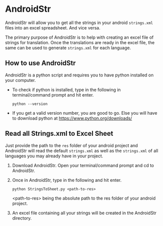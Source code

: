 # AndroidStr
AndroidStr will allow you to get all the strings in your android `strings.xml` files into an excel spreadsheet. And vice versa.

The primary purpose of AndroidStr is to help with creating an excel file of strings for translation. 
Once the translations are ready in the excel file, the same can be used to generate `strings.xml` for each language.

## How to use AndroidStr
AndroidStr is a python script and requires you to have python installed on your computer.

* To check if python is installed, type in the following in terminal/command prompt and hit enter.

    `python --version`

* If you get a valid version number, you are good to go. Else you will have to download python at https://www.python.org/downloads/

## Read all Strings.xml to Excel Sheet

Just provide the path to the `res` folder of your android project and AndroidStr will read the default `strings.xml` as well as the `strings.xml` of all languages you may already have in your project.

1. Download AndroidStr. Open your terminal/command prompt and cd to AndroidStr.

2. Once in AndroidStr, type in the following and hit enter.

    `python StringsToSheet.py <path-to-res>`

    \<path-to-res> being the absolute path to the res folder of your android project.

3. An excel file containing all your strings will be created in the AndroidStr directory.
